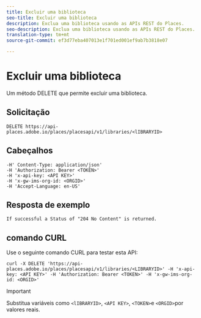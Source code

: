 ```yaml
---
title: Excluir uma biblioteca
seo-title: Excluir uma biblioteca
description: Exclua uma biblioteca usando as APIs REST do Places.
seo-description: Exclua uma biblioteca usando as APIs REST do Places.
translation-type: tm+mt
source-git-commit: ef3d77eba407013e1f701ed001ef9ab7b3818e07

---
```



# Excluir uma biblioteca

Um método DELETE que permite excluir uma biblioteca.

## Solicitação

```text
DELETE https://api-places.adobe.io/places/placesapi/v1/libraries/<lIBRARYID>
```

## Cabeçalhos

```text
-H' Content-Type: application/json'  
-H 'Authorization: Bearer <TOKEN>'  
-H 'x-api-key: <API KEY>'  
-H 'x-gw-ims-org-id: <ORGID>'  
-H 'Accept-Language: en-US'
```

## Resposta de exemplo

```text
If successful a Status of "204 No Content" is returned.
```

## comando CURL

Use o seguinte comando CURL para testar esta API:

```text
curl -X DELETE 'https://api-places.adobe.io/places/placesapi/v1/libraries/<LIBRARYID>' -H 'x-api-key: <API KEY>' -H 'Authorization: Bearer <TOKEN>' -H 'x-gw-ims-org-id: <ORGID>'
```

>[!IMPORTANT]
>
>Substitua variáveis como `<lIBRARYID>`, `<API KEY>`, `<TOKEN>`e `<ORGID>`por valores reais.

